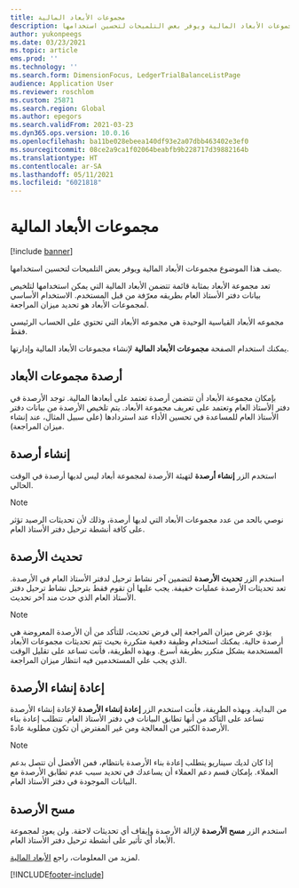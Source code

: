 ```yaml
---
title: مجموعات الأبعاد المالية
description: يصف هذا الموضوع مجموعات الأبعاد المالية ويوفر بعض التلميحات لتحسين استخدامها.
author: yukonpeegs
ms.date: 03/23/2021
ms.topic: article
ems.prod: ''
ms.technology: ''
ms.search.form: DimensionFocus, LedgerTrialBalanceListPage
audience: Application User
ms.reviewer: roschlom
ms.custom: 25871
ms.search.region: Global
ms.author: epegors
ms.search.validFrom: 2021-03-23
ms.dyn365.ops.version: 10.0.16
ms.openlocfilehash: ba11be028ebeea140df93e2a07dbb463402e3ef0
ms.sourcegitcommit: 08ce2a9ca1f02064beabfb9b228717d39882164b
ms.translationtype: HT
ms.contentlocale: ar-SA
ms.lasthandoff: 05/11/2021
ms.locfileid: "6021818"
---
```

# <a name="financial-dimension-sets"></a>مجموعات الأبعاد المالية

[!include [banner](../includes/banner.md)]

يصف هذا الموضوع مجموعات الأبعاد المالية ويوفر بعض التلميحات لتحسين استخدامها.

تعد مجموعة الأبعاد بمثابة قائمة تتضمن الأبعاد المالية التي يمكن استخدامها لتلخيص بيانات دفتر الأستاذ العام بطريقه معرّفة من قبل المستخدم. الاستخدام الأساسي لمجموعات الأبعاد هو تحديد ميزان المراجعة.

مجموعه الأبعاد القياسية الوحيدة هي مجموعه الأبعاد التي تحتوي على الحساب الرئيسي فقط.

يمكنك استخدام الصفحة **مجموعات الأبعاد المالية** لإنشاء مجموعات الأبعاد المالية وإدارتها.

## <a name="dimension-set-balances"></a>أرصدة مجموعات الأبعاد

بإمكان مجموعة الأبعاد أن تتضمن أرصدة تعتمد على أبعادها المالية. توجد الأرصدة في دفتر الأستاذ العام وتعتمد على تعريف مجموعة الأبعاد. يتم تلخيص الأرصدة من بيانات دفتر الأستاذ العام للمساعدة في تحسين الأداء عند استردادها (على سبيل المثال، عند إنشاء ميزان المراجعة).

## <a name="create-balances"></a>إنشاء أرصدة

استخدم الزر **إنشاء أرصدة** لتهيئة الأرصدة لمجموعة أبعاد ليس لديها أرصدة في الوقت الحالي.

> [!NOTE]
> نوصي بالحد من عدد مجموعات الأبعاد التي لديها أرصدة، وذلك لأن تحديثات الرصيد تؤثر على كافة أنشطة ترحيل دفتر الأستاذ العام.

## <a name="update-balances"></a>تحديث الأرصدة

استخدم الزر **تحديث الأرصدة** لتضمين آخر نشاط ترحيل لدفتر الأستاذ العام في الأرصدة. تعد تحديثات الأرصدة عمليات خفيفة. يجب عليها أن تقوم فقط بترحيل نشاط ترحيل دفتر الأستاذ العام الذي حدث مند آخر تحديث.

> [!NOTE]
> يؤدي عرض ميزان المراجعة إلى فرض تحديث، للتأكد من أن الأرصدة المعروضة هي أرصدة حالية. يمكنك استخدام وظيفة دفعية متكررة بحيث تتم تحديثات مجموعات الأبعاد المستخدمة بشكل متكرر بطريقة أسرع. وبهذه الطريقة، فأنت تساعد على تقليل الوقت الذي يجب علي المستخدمين فيه انتظار ميزان المراجعة.

## <a name="rebuild-balances"></a>إعادة إنشاء الأرصدة

استخدم الزر **إعادة إنشاء الأرصدة** لإعادة إنشاء الأرصدة‏‎ من البداية. وبهذه الطريقة، فأنت تساعد على التأكد من أنها تطابق البيانات في دفتر الأستاذ العام. تتطلب إعادة بناء الأرصدة الكثير من المعالجة ومن غير المفترض أن تكون مطلوبة عادةً.

> [!NOTE]
> إذا كان لديك سيناريو يتطلب إعادة بناء الأرصدة بانتظام، فمن الأفضل أن تتصل بدعم العملاء. بإمكان قسم دعم العملاء أن يساعدك في تحديد سبب عدم تطابق الأرصدة مع البيانات الموجودة في دفتر الأستاذ العام.

## <a name="clear-balances"></a>مسح الأرصدة

استخدم الزر **مسح الأرصدة** لإزالة الأرصدة وإيقاف أي تحديثات لاحقة. ولن يعود لمجموعة الأبعاد أي تأثير على أنشطة ترحيل دفتر الأستاذ العام.

لمزيد من المعلومات، راجع [الأبعاد المالية‬](financial-dimensions.md).

[!INCLUDE[footer-include](../../includes/footer-banner.md)]
